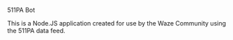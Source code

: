 511PA Bot

This is a Node.JS application created for use by the Waze Community using the 511PA data feed. 
